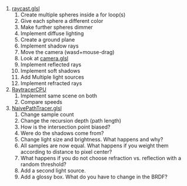 1. [raycast.glsl](raycast.glsl)
	1. Create multiple spheres inside a for loop(s)
	1. Give each sphere a different color
	1. Make further spheres dimmer
	1. Implement diffuse lighting
	1. Create a ground plane
	1. Implement shadow rays
	1. Move the camera (wasd+mouse-drag)
	1. Look at [camera.glsl](../libs/camera.glsl)
	1. Implement reflected rays
	1. Implement soft shadows
	1. Add Multiple light sources
	1. Implement refracted rays
1. [RaytracerCPU](RaytracerCPU) 
	1. Implement same scene on both
	2. Compare speeds
1. [NaivePathTracer.glsl](NaivePathTracer.glsl)
	1. Change sample count
	1. Change the recursion depth (path length)
	1. How is the intersection point biased?
	1. Were do the shadows come from?
	1. Change light size and brightness. What happens and why?
	1. All samples are now equal. What happens if you weight them according to distance to pixel center?
	1. What happens if you do not choose refraction vs. reflection with a random threshold?
	1. Add a second light source.
	1. Add a glossy box. What do you have to change in the BRDF?
	
